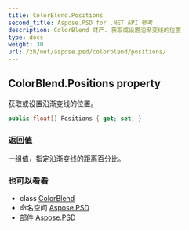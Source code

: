 ```yaml
---
title: ColorBlend.Positions
second_title: Aspose.PSD for .NET API 参考
description: ColorBlend 财产. 获取或设置沿渐变线的位置
type: docs
weight: 30
url: /zh/net/aspose.psd/colorblend/positions/
---
```

## ColorBlend.Positions property

获取或设置沿渐变线的位置。

```csharp
public float[] Positions { get; set; }
```

### 返回值

一组值，指定沿渐变线的距离百分比。

### 也可以看看

* class [ColorBlend](../)
* 命名空间 [Aspose.PSD](../../colorblend/)
* 部件 [Aspose.PSD](../../../)



